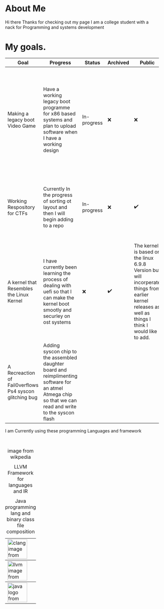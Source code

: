# About Me

Hi there Thanks for checking out my page I am a college student with a nack for Programming and systems development

# My goals.


| Goal | Progress | Status | Archived | Public | Details |
| ---- | -------- | ------ | -------- | ------ | ------- |
| Making a legacy boot Video Game | Have a working legacy boot programme for x86 based systems and plan to upload software when I have a working design |  In-progress | &#x274c; | &#x274c; | The idea is to create a legacy boot program that fits in a 512 boot sector and runs in 16-bit real mod.  It is all written in x86 assembly |
| Working Respository for CTFs | Currently In the progress of sorting ot layout and then I will begin adding to a repo |  In-progress | &#x274c; | ✔️ | This will be alist of all CTFs I have taken part in recently From ~2023 onwards |
| A kernel that Resembles the Linux Kernel | I have currently been learning the process of dealing with uefi so that I can make the kernel boot smootly and securley on ost systems | &#x274c; | ✔️ |  The kernel is based on the linux 6.9.8 Version but will incorperate things from earlier kernel releases as well as things I think I would like to add. |  In-progress |
| A Recreaction of Fail0verflows Ps4 syscon glitching bug | Adding syscon chip to the assembled daughter board and reimplimenting software for an atmel Atmega chip so that we can read and write to the syscon flash | 


I am Currently using these programming Languages and framework 



<br>


<section class="widget-list" >
<table>
  <tr><td>
  <div class="image-caption">
<img  src='https://upload.wikimedia.org/wikipedia/commons/thumb/1/18/C_Programming_Language.svg/380px-C_Programming_Language.svg.png?20201031132917' alt="clang image from wikipedia" title="C-lang" width="64" height="64" >
<caption>image from wikpedia</caption>
    </td>
</div>
    <td>
  <div>
<img src="https://llvm.org/img/DragonMedium.png" alt="llvm image from wikipedia" title="llvm framework" width="64" height="64">
<caption>LLVM Framework for languages and IR </caption>
  </div>
      </td>
    <td>
  <div>
<img src="https://cdn4.iconfinder.com/data/icons/logos-and-brands/512/181_Java_logo_logos-512.png" alt="java logo from icon Finder" title="Java framework" width="64" height="64">
<caption>Java programming lang and binary class file composition  </caption>
  </div>  
      </td>
  </tr>
</table> 
</section>

